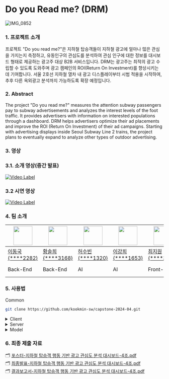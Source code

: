 # Do you Read me? (DRM)

![IMG_0852](https://github.com/kookmin-sw/capstone-2024-04/assets/81795729/9a3f1840-a9ec-4075-86ec-2dca9c2bab85)



### 1. 프로젝트 소개

 프로젝트 "Do you read me?"은 지하철 탑승객들이 지하철 광고에 얼마나 많은 관심을 가지는지 측정하고, 유동인구의 관심도를 분석하여 관심 인구에 대한 정보를 대시보드 형태로 제공하는 광고주 대상 B2B 서비스입니다. DRM는 광고주는 최적의 광고 수립할 수 있도록 도와주며 광고 캠페인의 ROI(Return On Investment)를 향상시키는 데 기여합니다. 서울 2호선 지하철 열차 내 광고 디스플레이부터 시범 적용을 시작하여, 추후 다른 옥외광고 분석까지 가능하도록 확장 예정입니다.

### 2. Abstract

 The project "Do you read me?" measures the attention subway passengers pay to subway advertisements and analyzes the interest levels of the foot traffic. It provides advertisers with information on interested populations through a dashboard. DRM helps advertisers optimize their ad placements and improve the ROI (Return On Investment) of their ad campaigns. Starting with advertising displays inside Seoul Subway Line 2 trains, the project plans to eventually expand to analyze other types of outdoor advertising.

### 3. 영상
### 3.1. 소개 영상(중간 발표)
[![Video Label](http://img.youtube.com/vi/Qv744Msoz18/0.jpg)](https://youtu.be/Qv744Msoz18)

### 3.2 시연 영상
[![Video Label](http://img.youtube.com/vi/15gxa_gtftI/0.jpg)](https://www.youtube.com/watch?v=15gxa_gtftI)


### 4. 팀 소개

|<img width="60" src="https://github.com/donggook-me.png">|<img width="60" src="https://github.com/ssoree912.png">|<img width="60" src="https://github.com/soobinheo.png">|<img width="60" src="https://github.com/khleexv.png">|<img width="60" src="https://github.com/Choi-Jiwon-38.png">|<img width="60" src="https://github.com/jangsumi.png">|
|---|---|---|---|---|---|
|[이동국(****2282)](https://github.com/donggook-me)|[황솔희(****3168)](https://github.com/ssoree912)|[허수빈(****1320)](https://github.com/soobinheo)|[이강희(****1653)](https://github.com/khleexv)|[최지원(****3091)](https://github.com/Choi-Jiwon-38)|[장수미(****3216)](https://github.com/jangsumi)|
|Back-End|Back-End|AI|AI|Front-End|PM, Designer|

### 5. 사용법

Common
```bash
git clone https://github.com/kookmin-sw/capstone-2024-04.git
```

<details>
<summary>Client</summary>
<div markdown="1">

    cd src/client/ 
    yarn
    yarn run dev

</div>
</details>

<details>
<summary>Server</summary>
<div markdown="1">
    
    cd src/server/
    docker-compose up -d

</div>
</details>

<details>
<summary>Model</summary>
<div markdown="1">

    cd src/model
    pip install -r requirements.txt
    python fastapi/main.py

</div>
</details>


### 6. 최종 제출 자료
🗂️ [포스터-지하철 탑승객 행동 기반 광고 관심도 분석 대시보드-4조.pdf](https://github.com/kookmin-sw/capstone-2024-04/files/15377478/-.-4.pdf) <br />
🗂️ [최종발표-지하철 탑승객 행동 기반 광고 관심도 분석 대시보드-4조.pdf](https://github.com/kookmin-sw/capstone-2024-04/files/15377483/-.-4.pdf) <br />
🗂️ [결과보고서-지하철 탑승객 행동 기반 광고 관심도 분석 대시보드-4조.pdf](https://github.com/kookmin-sw/capstone-2024-04/files/15377484/-.-4.pdf) <br />
